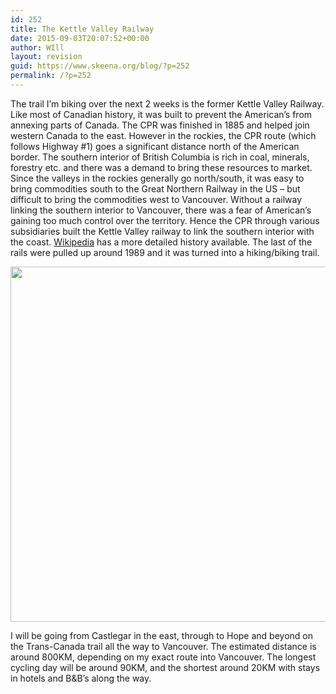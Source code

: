 ```yaml
---
id: 252
title: The Kettle Valley Railway
date: 2015-09-03T20:07:52+00:00
author: WIll
layout: revision
guid: https://www.skeena.org/blog/?p=252
permalink: /?p=252
---
```

The trail I&#8217;m biking over the next 2 weeks is the former Kettle Valley Railway. Like most of Canadian history, it was built to prevent the American&#8217;s from annexing parts of Canada. The CPR was finished in 1885 and helped join western Canada to the east. However in the rockies, the CPR route (which follows Highway #1) goes a significant distance north of the American border. The southern interior of British Columbia is rich in coal, minerals, forestry etc. and there was a demand to bring these resources to market. Since the valleys in the rockies generally go north/south, it was easy to bring commodities south to the Great Northern Railway in the US &#8211; but difficult to bring the commodities west to Vancouver. Without a railway linking the southern interior to Vancouver, there was a fear of American&#8217;s gaining too much control over the territory. Hence the CPR through various subsidiaries built the Kettle Valley railway to link the southern interior with the coast. <a href="https://en.wikipedia.org/wiki/Kettle_Valley_Railway" target="_blank">Wikipedia</a> has a more detailed history available. The last of the rails were pulled up around 1989 and it was turned into a hiking/biking trail.

<img loading="lazy" class="alignnone" src="http://www.kettlevalleyrailway.ca/map.gif" alt="" width="870" height="568" /> 

I will be going from Castlegar in the east, through to Hope and beyond on the Trans-Canada trail all the way to Vancouver. The estimated distance is around 800KM, depending on my exact route into Vancouver. The longest cycling day will be around 90KM, and the shortest around 20KM with stays in hotels and B&B&#8217;s along the way.